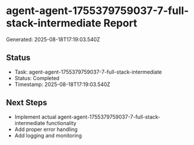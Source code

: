 # agent-agent-1755379759037-7-full-stack-intermediate Report

Generated: 2025-08-18T17:19:03.540Z

## Status
- Task: agent-agent-1755379759037-7-full-stack-intermediate
- Status: Completed
- Timestamp: 2025-08-18T17:19:03.540Z

## Next Steps
- Implement actual agent-agent-1755379759037-7-full-stack-intermediate functionality
- Add proper error handling
- Add logging and monitoring

